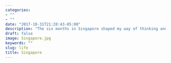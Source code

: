 ```yaml
---
categories:
- ""
- ""
date: "2017-10-31T21:28:43-05:00"
description: "The six months in Singapore shaped my way of thinking and provided me with an incredible skillset for the future"
draft: false
image: Singapore.jpg
keywords: ""
slug: life
title: Singapore
---
```



